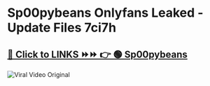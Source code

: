 
 # Sp00pybeans Onlyfans Leaked - Update Files 7ci7h

## <h2><a href="https://clipsfans.com/Sp00pybeans&ref=git">🔗 Click to LINKS ⏩⏩ 👉 🟢 Sp00pybeans </a></h2>

<a href="https://clipsfans.com/Sp00pybeans&ref=git" rel="nofollow" data-target="animated-image.originalLink"><img src="https://i.ibb.co.com/xMMVF88/686577567.gif" alt="Viral Video Original" style="max-width: 100%; display: inline-block;" data-target="animated-image.originalImage"></a>

